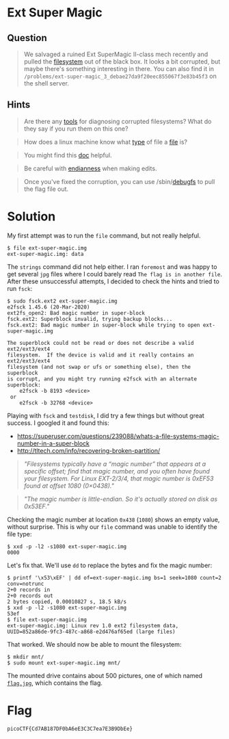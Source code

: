 # Ext Super Magic
## Question
>We salvaged a ruined Ext SuperMagic II-class mech recently and pulled the [filesystem](files/ext-super-magic.img) out of the black box. It looks a bit corrupted, but maybe there's something interesting in there. You can also find it in `/problems/ext-super-magic_3_debae27da9f20eec855067f3e83b45f3` on the shell server. 

## Hints
>Are there any [tools](https://en.wikipedia.org/wiki/Fsck) for diagnosing corrupted filesystems? What do they say if you run them on this one?

>How does a linux machine know what [type](https://www.garykessler.net/library/file_sigs.html) of file a [file](https://linux.die.net/man/1/file) is?

>You might find this [doc](http://www.nongnu.org/ext2-doc/ext2.html) helpful.

>Be careful with [endianness](https://en.wikipedia.org/wiki/Endianness) when making edits.

>Once you've fixed the corruption, you can use /sbin/[debugfs](debugfs) to pull the flag file out.

# Solution
My first attempt was to run the `file` command, but not really helpful.
~~~~
$ file ext-super-magic.img 
ext-super-magic.img: data
~~~~

The `strings` command did not help either. I ran `foremost` and was happy to get several `jpg` files where I could barely read `The flag is in another file`. After these unsuccessful attempts, I decided to check the hints and tried to run `fsck`:
~~~~
$ sudo fsck.ext2 ext-super-magic.img
e2fsck 1.45.6 (20-Mar-2020)
ext2fs_open2: Bad magic number in super-block
fsck.ext2: Superblock invalid, trying backup blocks...
fsck.ext2: Bad magic number in super-block while trying to open ext-super-magic.img

The superblock could not be read or does not describe a valid ext2/ext3/ext4
filesystem.  If the device is valid and it really contains an ext2/ext3/ext4
filesystem (and not swap or ufs or something else), then the superblock
is corrupt, and you might try running e2fsck with an alternate superblock:
    e2fsck -b 8193 <device>
 or
    e2fsck -b 32768 <device>
~~~~

Playing with `fsck` and `testdisk`, I did try a few things but without great success. I googled it and found this:
* https://superuser.com/questions/239088/whats-a-file-systems-magic-number-in-a-super-block
* http://tltech.com/info/recovering-broken-partition/

>*"Filesystems typically have a “magic number” that appears at a specific offset; find that magic number, and you often have found your filesystem. For Linux EXT-2/3/4, that magic number is 0xEF53 found at offset 1080 (0×0438)."*

>*"The magic number is little-endian. So it's actually stored on disk as 0x53EF."*

Checking the magic number at location `0x438` (`1080`) shows an empty value, without surprise. This is why our `file` command was unable to identify the file type:
~~~~
$ xxd -p -l2 -s1080 ext-super-magic.img 
0000
~~~~

Let's fix that. We'll use `dd` to replace the bytes and fix the magic number:
~~~~
$ printf '\x53\xEF' | dd of=ext-super-magic.img bs=1 seek=1080 count=2 conv=notrunc 
2+0 records in
2+0 records out
2 bytes copied, 0.00010827 s, 18.5 kB/s
$ xxd -p -l2 -s1080 ext-super-magic.img
53ef
$ file ext-super-magic.img
ext-super-magic.img: Linux rev 1.0 ext2 filesystem data, UUID=852a86de-9fc3-487c-a868-e2d476af65ed (large files)
~~~~

That worked. We should now be able to mount the filesystem:
~~~~
$ mkdir mnt/
$ sudo mount ext-super-magic.img mnt/
~~~~

The mounted drive contains about 500 pictures, one of which named [`flag.jpg`](files/flag.jpg), which contains the flag.

# Flag
`picoCTF{Cd7AB187DF0bA6eE3C3C7ea7E3B9DbEe}`
